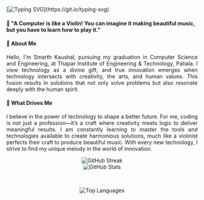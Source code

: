 
[![Typing SVG](https://readme-typing-svg.demolab.com?font=Patua+One&size=30&duration=4900&pause=900&color=5A03F7&background=7720FF00&center=true&multiline=true&width=1000&height=50&lines=Hearty+Welcome+!)](https://git.io/typing-svg)  

#### 🎻 **"A Computer is like a Violin! You can imagine it making beautiful music, but you have to learn how to play it."**
#### 👋 **About Me**  
<p align = "justify">
Hello, I'm Smarth Kaushal, pursuing my graduation in Computer Science and Engineering, at Thapar Institute of Engineering & Technology, Patiala. I view technology as a divine gift, and true innovation emerges when technology intersects with creativity, the arts, and human values. This fusion results in solutions that not only solve problems but also resonate deeply with the human spirit.
</p>

#### 🌟 **What Drives Me**
<p align = "justify">
I believe in the power of technology to shape a better future. For me, coding is not just a profession—it’s a craft where creativity meets logic to deliver meaningful results. I am constantly learning to master the tools and technologies available to create harmonious solutions, much like a violinist perfects their craft to produce beautiful music. With every new technology, I strive to find my unique melody in the world of innovation.
</p>
<p align="center">
  <img src="https://github-readme-streak-stats.herokuapp.com/?user=Smarth2005&theme=radical" alt="GitHub Streak" />  
  <br>
  <img src="https://github-readme-stats.vercel.app/api?username=Smarth2005&show_icons=true&count_private=true&theme=radical" alt="GitHub Stats" />  
</p>

<br> <!-- Line break to ensure space between rows -->

<p align="center">
  <img src="https://github-readme-stats.vercel.app/api/top-langs/?username=Smarth2005&layout=compact&theme=radical" alt="Top Languages" />
</p> 




